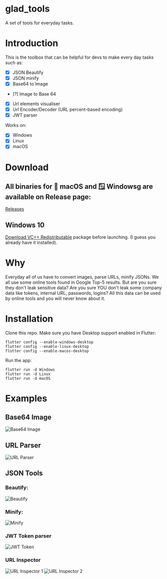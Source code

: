 # glad_tools
 A set of tools for everyday tasks.

# Introduction

This is the toolbox that can be helpful for devs to make every day tasks such as:

- [x] JSON Beautify
- [x] JSON minify
- [x] Base64 to Image
- [?] Image to Base 64
- [x] Url elements visualiser
- [x] Url Encoder/Decoder (URL percent-based encoding)
- [x] JWT parser

Works on:

- [x] Windows
- [x] Linux
- [x] macOS

# Download

## All binaries for 🍎 macOS and 🪟 Windowsg are available on Release page:

[Releases](https://github.com/gladimdim/glad_tools/releases)

## Windows 10

 [Download VC++ Redistributable](https://support.microsoft.com/en-us/topic/the-latest-supported-visual-c-downloads-2647da03-1eea-4433-9aff-95f26a218cc0) package before launching. (I guess you already have it installed).

# Why

Everyday all of us have to convert images, parse URLs, minify JSONs. We all use some online tools found in Google Top-5 results.
But are you sure they don't leak sensitive data? Are you sure YOU don't leak some company data like tokens, internal URL, passwords, logins?
All this data can be used by online tools and you will never know about it.

# Installation

Clone this repo. Make sure you have Desktop support enabled in Flutter:

```
flutter config --enable-windows-desktop
flutter config --enable-linux-desktop
flutter config --enable-macos-desktop
```

Run the app:

```
flutter run -d Windows
flutter run -d Linux
flutter run -d macOS
```

# Examples

## Base64 Image

![Base64 Image](images/base64.png)

## URL Parser

![URL Parser](images/url_parser.png)

## JSON Tools

### Beautify:
![Beautify](images/json_beautify.png)

### Minify:
![Minify](images/json_minify.png)

### JWT Token parser

![JWT Token](images/jwt_token.png)

### URL Inspector

![URL Inspector 1](images/url_inspector_1.png)
![URL Inspector 2](images/url_inspector_2.png)
